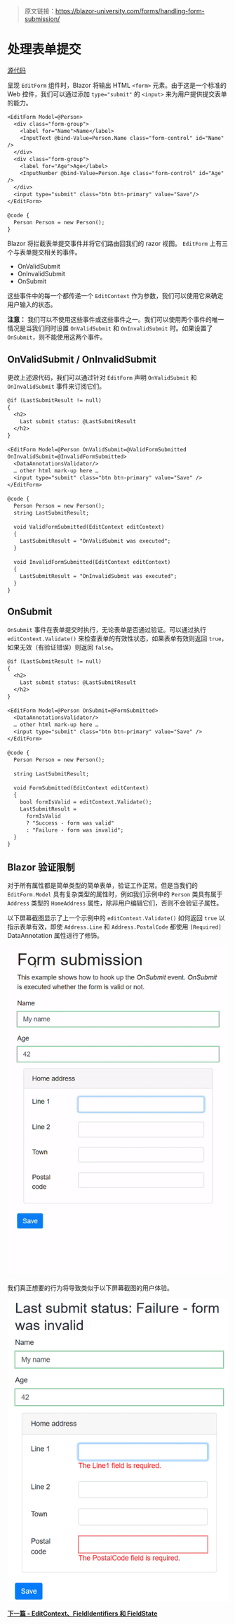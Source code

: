 > 原文链接：https://blazor-university.com/forms/handling-form-submission/

# 处理表单提交
[源代码](https://github.com/mrpmorris/blazor-university/tree/master/src/Forms/HandlingFormSubmission)

呈现 `EditForm` 组件时，Blazor 将输出 HTML `<form>` 元素。由于这是一个标准的 Web 控件，我们可以通过添加 `type="submit"` 的 `<input>` 来为用户提供提交表单的能力。

```
<EditForm Model=@Person>
  <div class="form-group">
    <label for="Name">Name</label>
    <InputText @bind-Value=Person.Name class="form-control" id="Name" />
  </div>
  <div class="form-group">
    <label for="Age">Age</label>
    <InputNumber @bind-Value=Person.Age class="form-control" id="Age" />
  </div>
  <input type="submit" class="btn btn-primary" value="Save"/>
</EditForm>

@code {
  Person Person = new Person();
}
```

Blazor 将拦截表单提交事件并将它们路由回我们的 razor 视图。 `EditForm` 上有三个与表单提交相关的事件。

- OnValidSubmit
- OnInvalidSubmit
- OnSubmit

这些事件中的每一个都传递一个 `EditContext` 作为参数，我们可以使用它来确定用户输入的状态。

**注意：** 我们可以不使用这些事件或这些事件之一。我们可以使用两个事件的唯一情况是当我们同时设置 `OnValidSubmit` 和 `OnInvalidSubmit` 时。如果设置了 `OnSubmit`，则不能使用这两个事件。

## OnValidSubmit / OnInvalidSubmit
更改上述源代码，我们可以通过针对 `EditForm` 声明 `OnValidSubmit` 和 `OnInvalidSubmit` 事件来订阅它们。

```
@if (LastSubmitResult != null)
{
  <h2>
    Last submit status: @LastSubmitResult
  </h2>
}

<EditForm Model=@Person OnValidSubmit=@ValidFormSubmitted OnInvalidSubmit=@InvalidFormSubmitted>
  <DataAnnotationsValidator/>
  … other html mark-up here …
  <input type="submit" class="btn btn-primary" value="Save" />
</EditForm>

@code {
  Person Person = new Person();
  string LastSubmitResult;

  void ValidFormSubmitted(EditContext editContext)
  {
    LastSubmitResult = "OnValidSubmit was executed";
  }

  void InvalidFormSubmitted(EditContext editContext)
  {
    LastSubmitResult = "OnInvalidSubmit was executed";
  }
}
```

## OnSubmit
`OnSubmit` 事件在表单提交时执行，无论表单是否通过验证。可以通过执行 `editContext.Validate()` 来检查表单的有效性状态，如果表单有效则返回 `true`，如果无效（有验证错误）则返回 `false`。

```
@if (LastSubmitResult != null)
{
  <h2>
    Last submit status: @LastSubmitResult
  </h2>
}

<EditForm Model=@Person OnSubmit=@FormSubmitted>
  <DataAnnotationsValidator/>
  … other html mark-up here …
  <input type="submit" class="btn btn-primary" value="Save" />
</EditForm>

@code {
  Person Person = new Person();

  string LastSubmitResult;

  void FormSubmitted(EditContext editContext)
  {
    bool formIsValid = editContext.Validate();
    LastSubmitResult =
      formIsValid
      ? "Success - form was valid"
      : "Failure - form was invalid";
  }
}
```

## Blazor 验证限制
对于所有属性都是简单类型的简单表单，验证工作正常。但是当我们的 `EditForm.Model` 具有复杂类型的属性时，例如我们示例中的 `Person` 类具有属于 `Address` 类型的 `HomeAddress` 属性，除非用户编辑它们，否则不会验证子属性。

以下屏幕截图显示了上一个示例中的 `editContext.Validate()` 如何返回 `true` 以指示表单有效，即使 `Address.Line` 和 `Address.PostalCode` 都使用 `[Required]` DataAnnotation 属性进行了修饰。

![](FormValidationIncorrect.gif)


我们真正想要的行为将导致类似于以下屏幕截图的用户体验。

![](BlazorFormValidationCorrect.png)

**[下一篇 - EditContext、FieldIdentifiers 和 FieldState](/forms/editcontext-fieldidentifiers-and-fieldstate/)**